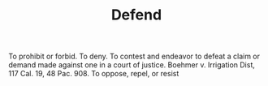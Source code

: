 ---
title: Defend
letter: D
permalink: "/definitions/bld-defend.html"
body: To prohibit or forbid. To deny. To contest and endeavor to defeat a claim or
  demand made against one in a court of justice. Boehmer v. Irrigation Dist, 117 Cal.
  19, 48 Pac. 908. To oppose, repel, or resist
published_at: '2018-07-07'
source: Black's Law Dictionary 2nd Ed (1910)
layout: post
---